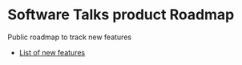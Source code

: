 # Software Talks product Roadmap

Public roadmap to track new features

- [List of new features](https://github.com/softwaretalksio/roadmap/issues)

